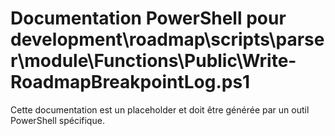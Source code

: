 # Documentation PowerShell pour development\roadmap\scripts\parser\module\Functions\Public\Write-RoadmapBreakpointLog.ps1

Cette documentation est un placeholder et doit être générée par un outil PowerShell spécifique.
